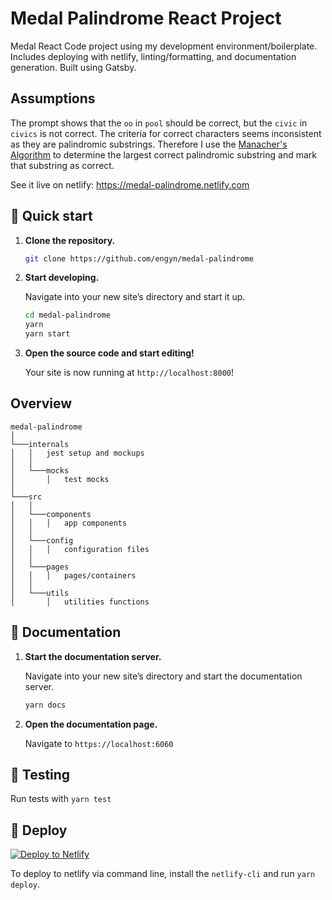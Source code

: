 # Medal Palindrome React Project

Medal React Code project using my development environment/boilerplate. Includes deploying with
netlify, linting/formatting, and documentation generation. Built using Gatsby.

## Assumptions

The prompt shows that the `oo` in `pool` should be correct, but the `civic` in `civics` is not
correct. The criteria for correct characters seems inconsistent as they are palindromic substrings.
Therefore I use the [Manacher's
Algorithm](https://en.wikipedia.org/wiki/Longest_palindromic_substring) to determine the largest
correct palindromic substring and mark that substring as correct.

See it live on netlify: https://medal-palindrome.netlify.com

## 🚀 Quick start

1.  **Clone the repository.**


    ```sh
    git clone https://github.com/engyn/medal-palindrome
    ```

1.  **Start developing.**

    Navigate into your new site’s directory and start it up.

    ```sh
    cd medal-palindrome
    yarn
    yarn start
    ```

1.  **Open the source code and start editing!**

    Your site is now running at `http://localhost:8000`!

## Overview

```text
medal-palindrome
│
└───internals
│   │   jest setup and mockups
│   │
│   └───mocks
│       │   test mocks
│
└───src
│   │
│   └───components
│   │   │   app components
│   │
│   └───config
│   │   │   configuration files
│   │
│   └───pages
│   │   │   pages/containers
│   │
│   └───utils
│       │   utilities functions
```

## 📖 Documentation

1.  **Start the documentation server.**

    Navigate into your new site’s directory and start the documentation server.

    ```sh
    yarn docs
    ```

1.  **Open the documentation page.**

    Navigate to `https://localhost:6060`

## 🧪 Testing

Run tests with `yarn test`

## 💫 Deploy

[![Deploy to Netlify](https://www.netlify.com/img/deploy/button.svg)](https://app.netlify.com/start/deploy?repository=https://github.com/engyn/medal-palindrome)

To deploy to netlify via command line, install the `netlify-cli` and run `yarn deploy`.
